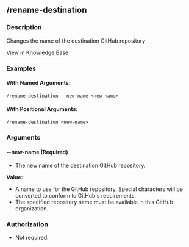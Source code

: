 ## /rename-destination
### Description
Changes the name of the destination GitHub repository


[View in Knowledge Base](https://kb.packfiles.io/warp/commands/backlog-entry/rename-destination)



### Examples

#### With Named Arguments:
```
/rename-destination --new-name <new-name>
```
#### With Positional Arguments:
```
/rename-destination <new-name> 
```
### Arguments





#### --new-name (Required)

- The new name of the destination GitHub repository.

**Value:**
  - A name to use for the GitHub repository. Special characters will be converted to conform to GitHub's requirements.
  - The specified repository name must be available in this GitHub organization.


### Authorization

- Not required.